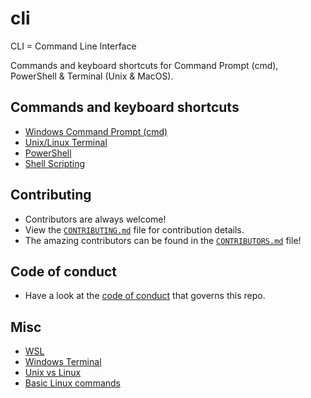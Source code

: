 # cli 

CLI = Command Line Interface

Commands and keyboard shortcuts for Command Prompt (cmd), PowerShell & Terminal (Unix & MacOS).

## Commands and keyboard shortcuts

- [Windows Command Prompt (cmd)](cmd.md)
- [Unix/Linux Terminal](terminal.md)
- [PowerShell](powershell.md)
- [Shell Scripting](shell_scripting.md)

## Contributing

- Contributors are always welcome!
- View the [`CONTRIBUTING.md`](CONTRIBUTING.md) file for contribution details.
- The amazing contributors can be found in the [`CONTRIBUTORS.md`](CONTRIBUTORS.md) file!

## Code of conduct

- Have a look at the [code of conduct](CODE_OF_CONDUCT.md) that governs this repo.

## Misc

- [WSL](https://gist.github.com/HarshKapadia2/714bba15f0f09d32c07cdde3c244be9f)
- [Windows Terminal](https://gist.github.com/HarshKapadia2/18daf23ab4a7d1cb9215ca9dc8b7099f)
- [Unix vs Linux](https://www.guru99.com/difference-unix-vs-linux.html)
- [Basic Linux commands](https://www.youtube.com/watch?v=cBokz0LTizk)
